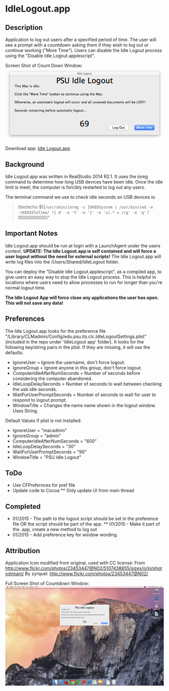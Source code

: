 IdleLogout.app
==============

Description
------------
Application to log out users after a specified period of time. The user will see a prompt with a countdown asking them if they wish to log out or continue working ("More Time"). Users can disable the Idle Logout process using the "Disable Idle Logout.applescript".

Screen Shot of Count Down Window:
![window]

Download app: [Idle Logout.app](https://github.com/CLCMacTeam/IdleLogout/blob/LogoutNotRestart/IdleLogout%20app/Idle%20Logout.app1.1b2.zip)

Background
------------
Idle Logout.app was written in RealStudio 2014 R2.1. It uses the ioreg command to determine how long USB devices have been idle. Once the idle limit is meet, the computer is forcibly restarted to log out any users.

The terminal command we use to check idle seconds on USB devices is:
> /bin/echo $((`/usr/sbin/ioreg -c IOHIDSystem | /usr/bin/sed -e '/HIDIdleTime/ !{ d' -e 't' -e '}' -e 's/.* = //g' -e 'q'` / 1000000000))"

Important Notes
-------------
Idle Logout.app should be run at login with a LaunchAgent under the users context. **UPDATE: The Idle Logout.app is self contained and will force a user logout without the need for external scripts!** The Idle Logout.app will write log files into the /Users/Shared/IdleLogout folder.

You can deploy the "Disable Idle Logout.applescript", as a compiled app, to give users an easy way to stop the Idle Logout process. This is helpful in locations where users need to allow processes to run for longer than you're normal logout time.

**The Idle Logout App will force close any applications the user has open. This will not save any data!**

Preferences
-------------
The Idle Logout.app looks for the preference file "/Library/CLMadmin/Config/edu.psu.its.clc.IdleLogoutSettings.plist" (included in the repo under 'IdleLogout app' folder). It looks for the following key/string pairs in the plist. If they are missing, it will use the defaults:

* IgnoreUser = Ignore the username, don't force logout.
* IgnoreGroup = Ignore anyone in this group, don't force logout.
* ComputerIdleAfterNumSeconds = Number of seconds before considering the computer abandoned.
* IdleLoopDelaySeconds = Number of seconds to wait between checking the usb idle seconds.
* WaitForUserPromptSeconds = Number of seconds to wait for user to respond to logout prompt.
* WindowTitle = Changes the name name shown in the logout window. Uses String.

Default Values if plist is not installed:

* IgnoreUser = "macadmin"
* IgnoreGroup = "admin"
* ComputerIdleAfterNumSeconds = "600"
* IdleLoopDelaySeconds = "30"
* WaitForUserPromptSeconds = "90"
* WindowTitle = "PSU Idle Logout"

ToDo
-------------
* Use CFPrefernces for pref file
* Update code to Cocoa
** Only update UI from main thread

Completed
------------
* 01/2015 - The path to the logout script should be set in the preference file OR the script should be part of the app.
** 01/2015 - Make it part of the .app, create a new method to log out
* 01/2015 - Add preference key for window wording.

Attribution
------------
Application Icon modified from original, used with CC license:
From http://www.flickr.com/photos/23453447@N02/5107438855/sizes/o/in/photostream/
By zyrquel: http://www.flickr.com/photos/23453447@N02/

Full Screen Shot of Countdown Window:
![full]

[full]: https://github.com/CLCMacTeam/IdleLogout/blob/master/IdleLogout%20app/screenshots/full.png?raw=true "Full Screen Shot"
[window]: https://github.com/CLCMacTeam/IdleLogout/blob/master/IdleLogout%20app/screenshots/window.png?raw=true "Windowed Screen Shot"
